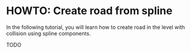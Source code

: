 # HOWTO: Create road from spline

In the following tutorial, you will learn how to create road in the level with collision using spline components.

TODO
